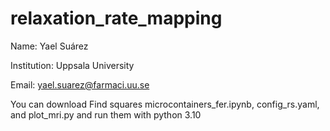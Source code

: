 # relaxation_rate_mapping

Name: Yael Suárez

Institution: Uppsala University

Email: yael.suarez@farmaci.uu.se

You can download Find squares microcontainers_fer.ipynb, config_rs.yaml, and plot_mri.py and run them with python 3.10

